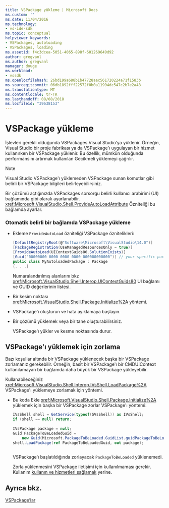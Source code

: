 ```yaml
---
title: VSPackage yükleme | Microsoft Docs
ms.custom: ''
ms.date: 11/04/2016
ms.technology:
- vs-ide-sdk
ms.topic: conceptual
helpviewer_keywords:
- VSPackages, autoloading
- VSPackages, loading
ms.assetid: f4c3dcea-5051-4065-898f-601269649d92
author: gregvanl
ms.author: gregvanl
manager: douge
ms.workload:
- vssdk
ms.openlocfilehash: 26bd199a688b1b47728aac561720224a71f1583b
ms.sourcegitcommit: 06db1892fff22572f0b0a11994dc547c2b7e2a48
ms.translationtype: MT
ms.contentlocale: tr-TR
ms.lasthandoff: 08/08/2018
ms.locfileid: "39638153"
---
```

# <a name="load-vspackages"></a>VSPackage yükleme
İşlevleri gerekli olduğunda VSPackages Visual Studio'ya yüklenir. Örneğin, Visual Studio bir proje fabrikası ya da VSPackage'ı uygulayan bir hizmet kullanırken bir VSPackage yüklenir. Bu özellik, mümkün olduğunda performansını artırmak kullanılan Gecikmeli yüklemeyi çağrılır.  
  
> [!NOTE]
>  Visual Studio VSPackage'ı yüklemeden VSPackage sunan komutlar gibi belirli bir VSPackage bilgileri belirleyebilirsiniz.  
  
 Bir çözümü açtığınızda VSPackages sorsorgu belirli kullanıcı arabirimi (UI) bağlamında gibi olarak ayarlanabilir. <xref:Microsoft.VisualStudio.Shell.ProvideAutoLoadAttribute> Özniteliği bu bağlamda ayarlar.  
  
### <a name="autoload-a-vspackage-in-a-specific-context"></a>Otomatik belirli bir bağlamda VSPackage yükleme  
  
-   Ekleme `ProvideAutoLoad` özniteliği VSPackage öznitelikleri:  
  
    ```csharp  
    [DefaultRegistryRoot(@"Software\Microsoft\VisualStudio\14.0")]  
    [PackageRegistration(UseManagedResourcesOnly = true)]  
    [ProvideAutoLoad(UIContextGuids80.SolutionExists)]  
    [Guid("00000000-0000-0000-0000-000000000000")] // your specific package GUID  
    public class MyAutoloadedPackage : Package  
    {. . .}  
    ```  
  
     Numaralandırılmış alanlarını bkz <xref:Microsoft.VisualStudio.Shell.Interop.UIContextGuids80> UI bağlamı ve GUID değerlerinin listesi.  
  
-   Bir kesim noktası <xref:Microsoft.VisualStudio.Shell.Package.Initialize%2A> yöntemi.  
  
-   VSPackage'ı oluşturun ve hata ayıklamaya başlayın.  
  
-   Bir çözümü yüklemek veya bir tane oluşturabilirsiniz.  
  
     VSPackage'ı yükler ve kesme noktasında durur.  
  
## <a name="force-a-vspackage-to-load"></a>VSPackage'ı yüklemek için zorlama  
 Bazı koşullar altında bir VSPackage yüklenecek başka bir VSPackage zorlamanız gerekebilir. Örneğin, basit bir VSPackage'ı bir CMDUIContext kullanılamayan bir bağlamda daha büyük bir VSPackage yükleyebilir.  
  
 Kullanabileceğiniz <xref:Microsoft.VisualStudio.Shell.Interop.IVsShell.LoadPackage%2A> VSPackage'ı yüklemeye zorlamak için yöntemi.  
  
-   Bu koda Ekle <xref:Microsoft.VisualStudio.Shell.Package.Initialize%2A> yüklemek için başka bir VSPackage zorlar VSPackage'ı yöntemi:  
  
    ```csharp  
    IVsShell shell = GetService(typeof(SVsShell)) as IVsShell;  
    if (shell == null) return;  
  
    IVsPackage package = null;  
    Guid PackageToBeLoadedGuid =   
        new Guid(Microsoft.PackageToBeLoaded.GuidList.guidPackageToBeLoadedPkgString);  
    shell.LoadPackage(ref PackageToBeLoadedGuid, out package);  
  
    ```  
  
     VSPackage'ı başlatıldığında zorlayacak `PackageToBeLoaded` yüklenemedi.  
  
     Zorla yüklenmesini VSPackage iletişimi için kullanılmaması gerekir. Kullanım [kullanın ve hizmetleri sağlamak](../extensibility/using-and-providing-services.md) yerine.
  
## <a name="see-also"></a>Ayrıca bkz.  
 [VSPackage’lar](../extensibility/internals/vspackages.md)
